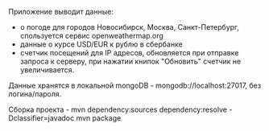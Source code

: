 ﻿Приложение выводит данные:
- о погоде для городов Новосибирск, Москва, Санкт-Петербург, спользуется сервис openweathermap.org
- данные о курсе USD/EUR к рублю в сбербанке
- счетчик посещений для IP адресов, обновляется при отправке запроса к серверу, при нажатии книпок "Обновить" счетчик не увеличивается.

Данные хранятся в локальной mongoDB - mongodb://localhost:27017, без логина/пароля.

Сборка проекта - 
mvn dependency:sources dependency:resolve -Dclassifier=javadoc
mvn package

